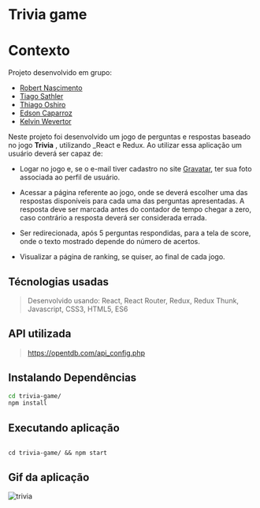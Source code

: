 # Trivia game
  

# Contexto

  Projeto desenvolvido em grupo:
  - [Robert Nascimento](https://github.com/robert1a7x)
  -  [Tiago Sathler](https://github.com/tiagosathler)
  -  [Thiago Oshiro](https://github.com/ThiagoOshiro)
  -  [Edson Caparroz](https://github.com/edson-mac)
  -  [Kelvin Wevertor](https://github.com/KelvinWevertor)

Neste projeto foi desenvolvido um jogo de perguntas e respostas baseado no jogo **Trivia** , utilizando _React e Redux. Ao utilizar essa aplicação um usuário deverá ser capaz de:

- Logar no jogo e, se o e-mail tiver cadastro no site [Gravatar](https://pt.gravatar.com/), ter sua foto associada ao perfil de usuário.

 - Acessar a página referente ao jogo, onde se deverá escolher uma das respostas disponíveis para cada uma das perguntas apresentadas. A resposta deve ser marcada antes do contador de tempo chegar a zero, caso contrário a resposta deverá ser considerada errada.

  - Ser redirecionada, após 5 perguntas respondidas, para a tela de score, onde o texto mostrado depende do número de acertos.
 
  - Visualizar a página de ranking, se quiser, ao final de cada jogo.


## Técnologias usadas

  
  

> Desenvolvido usando: React, React Router, Redux, Redux Thunk, Javascript, CSS3, HTML5, ES6

  
  

## API utilizada

> https://opentdb.com/api_config.php

## Instalando Dependências

```bash
cd trivia-game/
npm install
```

## Executando aplicação

  

```

cd trivia-game/ && npm start

```

  

## Gif da aplicação

![trivia](https://user-images.githubusercontent.com/79478208/144718830-4465b284-3e8d-4547-af8f-7c87d81a47c1.gif)

